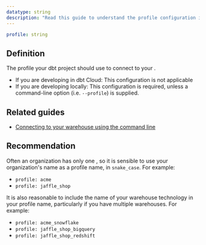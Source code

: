```yaml
---
datatype: string
description: "Read this guide to understand the profile configuration in dbt."
---
```

<File name='dbt_project.yml'>

```yml
profile: string
```

</File>

## Definition
The profile your dbt project should use to connect to your <Term id="data-warehouse" />.
* If you are developing in dbt Cloud: This configuration is not applicable
* If you are developing locally: This configuration is required, unless a command-line option (i.e. `--profile`) is supplied.

## Related guides
* [Connecting to your warehouse using the command line](/docs/core/connection-profiles#connecting-to-your-warehouse-using-the-command-line)

## Recommendation
Often an organization has only one <Term id="data-warehouse" />, so it is sensible to use your organization's name as a profile name, in `snake_case`. For example:
* `profile: acme`
* `profile: jaffle_shop`

It is also reasonable to include the name of your warehouse technology in your profile name, particularly if you have multiple warehouses. For example:
* `profile: acme_snowflake`
* `profile: jaffle_shop_bigquery`
* `profile: jaffle_shop_redshift`
